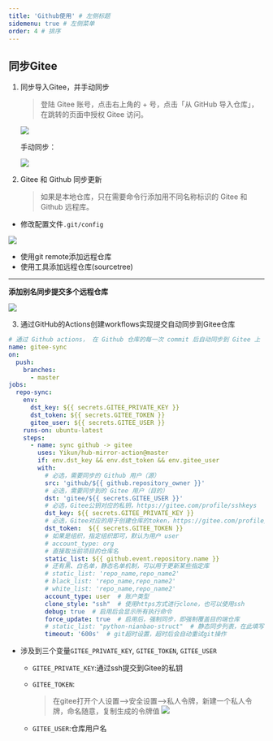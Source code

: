 ```yaml
---
title: 'Github使用' # 左侧标题
sidemenu: true # 左侧菜单
order: 4 # 排序
---
```



## 同步Gitee

1. 同步导入Gitee，并手动同步
   > 登陆 Gitee 账号，点击右上角的 + 号，点击「从 GitHub 导入仓库」，在跳转的页面中授权 Gitee 访问。

   ![](https://cdn.jsdelivr.net/gh/stupidur/images@main/notes/20220526170832.png)

   手动同步：
  
   ![](https://cdn.jsdelivr.net/gh/stupidur/images@main/notes/20220526170858.png)

2. Gitee 和 Github 同步更新
   > 如果是本地仓库，只在需要命令行添加用不同名称标识的 Gitee  和 Github 远程库。
  - 修改配置文件`.git/config`

   ![](https://cdn.jsdelivr.net/gh/stupidur/images@main/notes/20220526115915.png)

  - 使用git remote添加远程仓库
  - 使用工具添加远程仓库(sourcetree)
  ----
  
  **添加别名同步提交多个远程仓库**

  ![](https://cdn.jsdelivr.net/gh/stupidur/images@main/notes/20220526120741.png)

3. 通过GitHub的Actions创建workflows实现提交自动同步到Gitee仓库

```yaml
# 通过 Github actions， 在 Github 仓库的每一次 commit 后自动同步到 Gitee 上
name: gitee-sync
on:
  push:
    branches:
      - master
jobs:
  repo-sync:
    env:
      dst_key: ${{ secrets.GITEE_PRIVATE_KEY }}
      dst_token: ${{ secrets.GITEE_TOKEN }}
      gitee_user: ${{ secrets.GITEE_USER }}
    runs-on: ubuntu-latest
    steps:
      - name: sync github -> gitee
        uses: Yikun/hub-mirror-action@master
        if: env.dst_key && env.dst_token && env.gitee_user
        with:
          # 必选，需要同步的 Github 用户（源）
          src: 'github/${{ github.repository_owner }}'
          # 必选，需要同步到的 Gitee 用户（目的）
          dst: 'gitee/${{ secrets.GITEE_USER }}'
          # 必选，Gitee公钥对应的私钥，https://gitee.com/profile/sshkeys
          dst_key: ${{ secrets.GITEE_PRIVATE_KEY }}
          # 必选，Gitee对应的用于创建仓库的token，https://gitee.com/profile/personal_access_tokens
          dst_token:  ${{ secrets.GITEE_TOKEN }}
          # 如果是组织，指定组织即可，默认为用户 user
          # account_type: org
          # 直接取当前项目的仓库名
          static_list: ${{ github.event.repository.name }}
          # 还有黑、白名单，静态名单机制，可以用于更新某些指定库
          # static_list: 'repo_name,repo_name2'
          # black_list: 'repo_name,repo_name2'
          # white_list: 'repo_name,repo_name2'
          account_type: user  # 账户类型
          clone_style: "ssh"  # 使用https方式进行clone，也可以使用ssh
          debug: true  # 启用后会显示所有执行命令
          force_update: true  # 启用后，强制同步，即强制覆盖目的端仓库
          # static_list: "python-nianbao-struct"  # 静态同步列表，在此填写需要同步的仓库名称，可填写多个
          timeout: '600s'  # git超时设置，超时后会自动重试git操作

```

- 涉及到三个变量`GITEE_PRIVATE_KEY`, `GITEE_TOKEN`, `GITEE_USER`
  - `GITEE_PRIVATE_KEY`:通过ssh提交到Gitee的私钥
  - `GITEE_TOKEN`:
    > 在gitee打开个人设置—>安全设置—>私人令牌，新建一个私人令牌，命名随意，复制生成的令牌值
    ![](https://cdn.jsdelivr.net/gh/stupidur/images@main/notes/20220526152532.png)
    
  - `GITEE_USER`:仓库用户名

   


